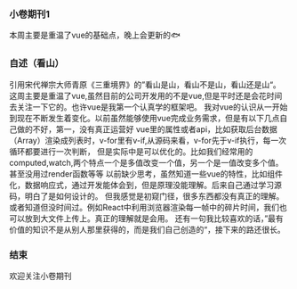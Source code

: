 ### 小卷期刊1
本周主要是重温了vue的基础点，晚上会更新的🐟
### 自述（看山）
引用宋代禅宗大师青原《三重境界》的”看山是山，看山不是山，看山还是山“。
这周主要是重温了vue,虽然目前的公司开发用的不是vue,但是平时还是会花时间去关注一下它的。也许vue是我第一个认真学的框架吧。
我对vue的认识从一开始到现在不断发生着变化。以前虽然能够使用vue完成业务需求，但是有以下几点自己做的不好，第一，没有真正运营好
vue里的属性或者api，比如获取后台数据（Array）渲染成列表时，v-for里有v-if,从源码来看，v-for先于v-if执行，每一次循环都要进行一次判断，
但是实际中是可以优化的。比如我们经常用的computed,watch,两个特点一个是多值改变一个值，另一个是一值改变多个值。甚至没用过render函数等等
以前缺少思考，虽然知道一些vue的特性，比如组件化，数据响应式，通过开发能体会到，但是原理没能理解。后来自己通过学习源码，明白了是如何设计的。
但我感觉是初窥门径，很多东西都没有真正的理解。或者知道但没时间过。例如React中利用浏览器渲染每一帧中的碎片时间，我们也可以放到大文件上传上。真正的理解就是会用。
还有一句我比较喜欢的话，”最有价值的知识不是从别人那里获得的，而是我们自己创造的“，接下来的路还很长。
### 结束
欢迎关注小卷期刊
